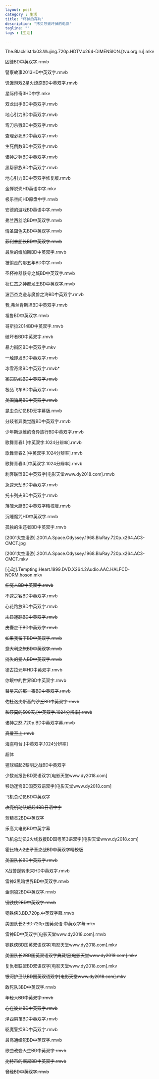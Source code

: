 ```yaml
---
layout: post
category : 生活
title: "坏掉的存片"
description: "拷贝导致坏掉的电影"
tagline: ""
tags : [生活]

---
```


The.Blacklist.1x03.Wujing.720p.HDTV.x264-DIMENSION.[tvu.org.ru].mkv

囚徒BD中英双字.rmvb

警察故事2013HD中英双字.rmvb

饥饿游戏2星火燎原BD中英双字.rmvb

星际传奇3HD中字.mkv

双龙出手BD中英双字.rmvb

地心引力BD中英双字.rmvb

弯刀杀戮BD中英双字.rmvb

查理必死BD中英双字.rmvb

生死倒数BD中英双字.rmvb

诸神之锤BD中英双字.rmvb

黑帮家族BD中英双字.rmvb

地心引力BD中英双字修复版.rmvb

金蝉脱壳HD英语中字.mkv

极乐空间HD原盘中字.rmvb

安德的游戏BD英语中字.rmvb

弗兰西丝哈BD中英双字.rmvb

情圣囧色夫BD中英双字.rmvb

~~菲利普船长BD中英双字.rmvb~~

最后的维加斯BD中英双字.rmvb

被偷走的那五年BD中字.rmvb

圣杯神器骸骨之城BD中英双字.rmvb

狄仁杰之神都龙王BD中英双字.rmvb

波西杰克逊与魔兽之海BD中英双字.rmvb

我,弗兰肯斯坦BD中英双字.rmvb

祖鲁BD中英双字.rmvb

哥斯拉2014BD中英双字.rmvb

破坏者BD中英双字.rmvb

暴力街区BD中英双字.mkv

一触即发BD中英双字.rmvb

冰雪奇缘BD中英双字.rmvb*

~~家园防线BD中英双字.rmvb~~

极品飞车BD中英双字.rmvb

~~美国骗局BD中英双字.rmvb~~

昆虫总动员BD无字幕版.rmvb

分歧者异类觉醒BD中英双字.rmvb

少年斯派维的奇异旅行BD中英双字.rmvb

歌舞青春1.[中英双字.1024分辨率].rmvb

歌舞青春2.[中英双字.1024分辨率].rmvb

歌舞青春3.[中英双字.1024分辨率].rmvb

刺客联盟BD中英双字[电影天堂www.dy2018.com].rmvb

急速天劫BD中英双字.rmvb

托卡列夫BD中英双字.rmvb

落魄大厨BD中英双字精校版.rmvb

沉睡魔咒HD中英双字.rmvb

孤独的生还者BD中英双字.rmvb

[2001太空漫游].2001.A.Space.Odyssey.1968.BluRay.720p.x264.AC3-CMCT.jpg

[2001太空漫游].2001.A.Space.Odyssey.1968.BluRay.720p.x264.AC3-CMCT.mkv

[心动].Tempting.Heart.1999.DVD.X264.2Audio.AAC.HALFCD-NORM.hoson.mkv

~~伸冤人BD中英双字.rmvb~~

不速之客BD中英双字.rmvb

心花路放BD中英双字.rmvb

~~末日迷踪BD中英双字.rmvb~~

~~皮囊之下BD中英双字.rmvb~~

~~如果我留下BD中英双字.rmvb~~

~~意大利之旅BD中英双字.rmvb~~

~~消失的爱人BD中英双字.rmvb~~

德古拉元年HD中英双字.rmvb

你眼中的世界BD中英双字.rmvb

~~彗星来的那一夜BD中英双字.rmvb~~

~~佐杜洛夫斯基的沙丘BD中英双字.rmvb~~

~~和莎莫的500天.[中英双字.1024分辨率].rmvb~~

诸神之怒.720p.BD中英双字幕.rmvb

~~真爱至上.rmvb~~

海盗电台.[中英双字.1024分辨率]

超体

猩球崛起2黎明之战BD中英双字

少数派报告BD双语双字[电影天堂www.dy2018.com]

移动迷宫BD国英双语双字[电影天堂www.dy2018.com]

飞机总动员BD中英双字

~~攻壳机动队崛起4BD日语中字~~

蓝精灵2BD中英双字

乐高大电影BD中英字幕

飞机总动员2火线救援BD国粤英3语双字[电影天堂www.dy2018.com]

~~霍比特人2史矛革之战BD中英双字精校版~~

~~美国队长BD中英双字.rmvb~~

X战警逆转未来HD中英双字.rmvb

雷神2黑暗世界BD中英双字.rmvb

金刚狼2BD中英双字.rmvb

~~钢铁侠2BD中英双字.rmvb~~

钢铁侠3.BD.720p.中英双字幕.rmvb

~~美国队长2.BD.720p.国英双语.中英双字幕.mkv~~

雷神BD中英双字[电影天堂www.dy2018.com].rmvb

钢铁侠BD国英双语双字[电影天堂www.dy2018.com].mkv

~~美国队长2BD国英双语双字典藏版[电影天堂www.dy2018.com].mkv~~

复仇者联盟BD双语双字[电影天堂www.dy2018.com].mkv

~~银河护卫队BD国英双语双字[电影天堂www.dy2018.com].mkv~~

敢死队3BD中英双字.rmvb

~~年轻人BD中英双字.rmvb~~

~~心在彼处BD中英双字.rmvb~~

~~泽西男孩BD中英双字.rmvb~~

驱魔警探BD中英双字.rmvb

最高通缉犯BD中英双字.rmvb

~~歌曲改变人生BD中英双字.rmvb~~

~~比特币的崛起BD中英双字.rmvb~~

~~曾经BD中英双字.rmvb~~

